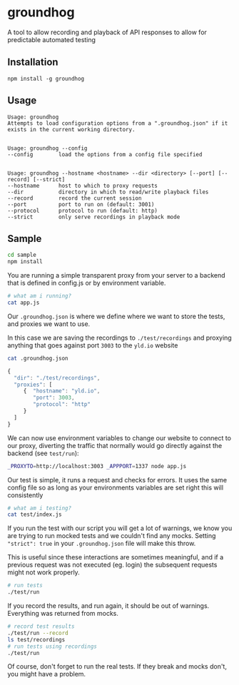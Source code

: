 # groundhog

A tool to allow recording and playback of API responses to allow for predictable automated testing

## Installation

```
npm install -g groundhog
```

## Usage

```
Usage: groundhog
Attempts to load configuration options from a ".groundhog.json" if it exists in the current working directory.


Usage: groundhog --config
--config        load the options from a config file specified


Usage: groundhog --hostname <hostname> --dir <directory> [--port] [--record] [--strict]
--hostname      host to which to proxy requests
--dir           directory in which to read/write playback files
--record        record the current session
--port          port to run on (default: 3001)
--protocol      protocol to run (default: http)
--strict        only serve recordings in playback mode
```

## Sample

``` sh
cd sample
npm install
```

You are running a simple transparent proxy from your server to a backend
that is defined in config.js or by environment variable.

``` sh
# what am i running?
cat app.js
```

Our `.groundhog.json` is where we define where we want to store the tests,
and proxies we want to use.

In this case we are saving the recordings to `./test/recordings` and proxying
anything that goes against port `3003` to the `yld.io` website

``` sh
cat .groundhog.json
```

``` js
{
  "dir": "./test/recordings",
  "proxies": [
     {  "hostname": "yld.io",
        "port": 3003,
        "protocol": "http"
     }
  ]
}
```

We can now use environment variables to change our website to connect to our
proxy, diverting the traffic that normally would go directly against the backend
 (see `test/run`):

``` sh
_PROXYTO=http://localhost:3003 _APPPORT=1337 node app.js
```

Our test is simple, it runs a request and checks for errors. It uses the same
config file so as long as your environments variables are set right this will
consistently

``` sh
# what am i testing?
cat test/index.js
```

If you run the test with our script you will get a lot of warnings, we know
you are trying to run mocked tests and we couldn't find any mocks. Setting
`"strict": true` in your `.groundhog.json` file will make this throw.

This is useful since these interactions are sometimes meaningful, and if
a previous request was not executed (eg. login) the subsequent requests might
not work properly.

``` sh
# run tests
./test/run
```

If you record the results, and run again, it should be out of warnings.
Everything was returned from mocks.

``` sh
# record test results
./test/run --record
ls test/recordings
# run tests using recordings
./test/run
```

Of course, don't forget to run the real tests. If they break and mocks don't,
you might have a problem.
